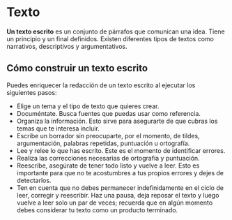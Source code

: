 # Texto

**Un texto escrito** es un conjunto de párrafos que comunican una idea. Tiene un principio y un final definidos. Existen diferentes tipos de textos como narrativos, descriptivos y argumentativos.

## **Cómo construir un texto escrito**

Puedes enriquecer la redacción de un texto escrito al ejecutar los siguientes pasos:

-   Elige un tema y el tipo de texto que quieres crear.
-   Documéntate. Busca fuentes que puedas usar como referencia.
-   Organiza la información. Esto sirve para asegurarte de que cubras los temas que te interesa incluir.
-   Escribe un borrador sin preocuparte, por el momento, de tildes, argumentación, palabras repetidas, puntuación u ortografía.
-   Lee y relee lo que has escrito. Este es el momento de identificar errores.
-   Realiza las correcciones necesarias de ortografía y puntuación.
-   Reescribe, asegúrate de tener todo listo y vuelve a leer. Esto es importante para que no te acostumbres a tus propios errores y dejes de detectarlos.
-   Ten en cuenta que no debes permanecer indefinidamente en el ciclo de leer, corregir y reescribir. Haz una pausa, deja reposar el texto y luego vuelve a leer solo un par de veces; recuerda que en algún momento debes considerar tu texto como un producto terminado.

